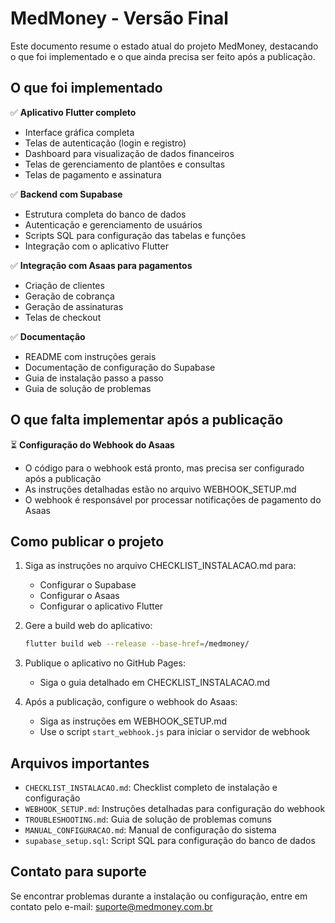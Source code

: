 # MedMoney - Versão Final

Este documento resume o estado atual do projeto MedMoney, destacando o que foi implementado e o que ainda precisa ser feito após a publicação.

## O que foi implementado

✅ **Aplicativo Flutter completo**
- Interface gráfica completa
- Telas de autenticação (login e registro)
- Dashboard para visualização de dados financeiros
- Telas de gerenciamento de plantões e consultas
- Telas de pagamento e assinatura

✅ **Backend com Supabase**
- Estrutura completa do banco de dados
- Autenticação e gerenciamento de usuários
- Scripts SQL para configuração das tabelas e funções
- Integração com o aplicativo Flutter

✅ **Integração com Asaas para pagamentos**
- Criação de clientes
- Geração de cobrança
- Geração de assinaturas
- Telas de checkout

✅ **Documentação**
- README com instruções gerais
- Documentação de configuração do Supabase
- Guia de instalação passo a passo
- Guia de solução de problemas

## O que falta implementar após a publicação

⏳ **Configuração do Webhook do Asaas**
- O código para o webhook está pronto, mas precisa ser configurado após a publicação
- As instruções detalhadas estão no arquivo WEBHOOK_SETUP.md
- O webhook é responsável por processar notificações de pagamento do Asaas

## Como publicar o projeto

1. Siga as instruções no arquivo CHECKLIST_INSTALACAO.md para:
   - Configurar o Supabase
   - Configurar o Asaas
   - Configurar o aplicativo Flutter

2. Gere a build web do aplicativo:
   ```bash
   flutter build web --release --base-href=/medmoney/
   ```

3. Publique o aplicativo no GitHub Pages:
   - Siga o guia detalhado em CHECKLIST_INSTALACAO.md

4. Após a publicação, configure o webhook do Asaas:
   - Siga as instruções em WEBHOOK_SETUP.md
   - Use o script `start_webhook.js` para iniciar o servidor de webhook

## Arquivos importantes

- `CHECKLIST_INSTALACAO.md`: Checklist completo de instalação e configuração
- `WEBHOOK_SETUP.md`: Instruções detalhadas para configuração do webhook
- `TROUBLESHOOTING.md`: Guia de solução de problemas comuns
- `MANUAL_CONFIGURACAO.md`: Manual de configuração do sistema
- `supabase_setup.sql`: Script SQL para configuração do banco de dados

## Contato para suporte

Se encontrar problemas durante a instalação ou configuração, entre em contato pelo e-mail: suporte@medmoney.com.br 